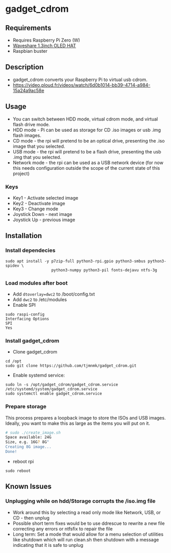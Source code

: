 # gadget\_cdrom
## Requirements
* Requires Raspberry Pi Zero (W)
* [Waveshare 1.3inch OLED HAT](https://www.waveshare.com/wiki/1.3inch_OLED_HAT)
* Raspbian buster

## Description
* gadget\_cdrom converts your Raspberry Pi to virtual usb cdrom.
* https://video.ploud.fr/videos/watch/6d0b1014-bb39-4714-a984-15a24a9ac58e

## Usage
* You can switch between HDD mode, virtual cdrom mode, and virtual flash drive mode.
* HDD mode - Pi can be used as storage for CD .iso images or usb .img flash images.
* CD mode - the rpi will pretend to be an optical drive, presenting the .iso image that you selected.
* USB mode - the rpi will pretend to be a flash drive, presenting the usb .img that you selected.
* Network mode - the rpi can be used as a USB network device (for now this needs configuration outside the scope of the current state of this project) 

### Keys
* Key1 - Activate selected image
* Key2 - Deactivate image
* Key3 - Change mode
* Joystick Down - next image
* Joystick Up - previous image

## Installation
### Install dependecies
```
sudo apt install -y p7zip-full python3-rpi.gpio python3-smbus python3-spidev \
                    python3-numpy python3-pil fonts-dejavu ntfs-3g
```
### Load modules after boot
* Add ```dtoverlay=dwc2``` to /boot/config.txt
* Add ```dwc2``` to /etc/modules
* Enable SPI
```
sudo raspi-config
Interfacing Options
SPI
Yes
```

### Install gadget\_cdrom
* Clone gadget_cdrom
```
cd /opt
sudo git clone https://github.com/tjmnmk/gadget_cdrom.git
```
* Enable systemd service:
```
sudo ln -s /opt/gadget_cdrom/gadget_cdrom.service /etc/systemd/system/gadget_cdrom.service
sudo systemctl enable gadget_cdrom.service
```

### Prepare storage
This process prepares a loopback image to store the ISOs and USB images. Ideally, you want to make this as large as the items you will put on it.
```sh
# sudo ./create_image.sh
Space available: 24G
Size, e.g. 16G? 8G"
Creating 8G image...
Done!
```
* reboot rpi
```
sudo reboot
```
## Known Issues
### Unplugging while on hdd/Storage corrupts the /iso.img file
* Work around this by selecting a read only mode like Network, USB, or CD - then unplug
* Possible short term fixes would be to use ddrescue to rewrite a new file correcting any errors or ntfsfix to repair the file
* Long term: Set a mode that would allow for a menu selection of utilities like shutdown which will run clean.sh then shutdown with a message indicating that it is safe to unplug
